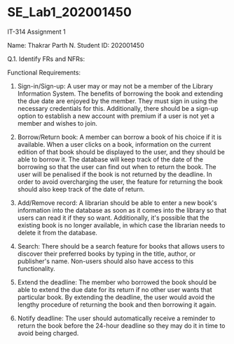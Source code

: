 # SE_Lab1_202001450

IT-314 Assignment 1

Name: Thakrar Parth N.
Student ID: 202001450

Q.1. Identify FRs and NFRs:

Functional Requirements:

1) Sign-in/Sign-up: A user may or may not be a member of the Library Information System. The benefits of borrowing the book and extending the due date are enjoyed by the member. They must sign in using the necessary credentials for this. Additionally, there should be a sign-up option to establish a new account with premium if a user is not yet a member and wishes to join.

2) Borrow/Return book: A member can borrow a book of his choice if it is available. When a user clicks on a book, information on the current edition of that book should be displayed to the user, and they should be able to borrow it. The database will keep track of the date of the borrowing so that the user can find out when to return the book. The user will be penalised if the book is not returned by the deadline. In order to avoid overcharging the user, the feature for returning the book should also keep track of the date of return.

3) Add/Remove record: A librarian should be able to enter a new book's information into the database as soon as it comes into the library so that users can read it if they so want. Additionally, it's possible that the existing book is no longer available, in which case the librarian needs to delete it from the database.

4) Search: There should be a search feature for books that allows users to discover their preferred books by typing in the title, author, or publisher's name. Non-users should also have access to this functionality.

5) Extend the deadline: The member who borrowed the book should be able to extend the due date for its return if no other user wants that particular book. By extending the deadline, the user would avoid the lengthy procedure of returning the book and then borrowing it again.

6) Notify deadline: The user should automatically receive a reminder to return the book before the 24-hour deadline so they may do it in time to avoid being charged.

